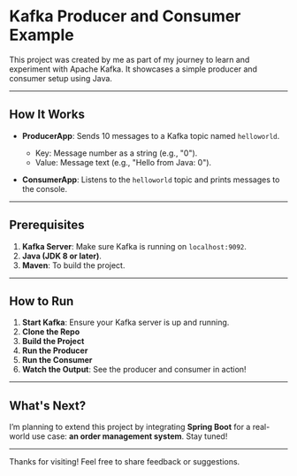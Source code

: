 # Kafka Producer and Consumer Example

This project was created by me as part of my journey to learn and experiment with Apache Kafka. It showcases a simple producer and consumer setup using Java.

---

## How It Works

- **ProducerApp**:
  Sends 10 messages to a Kafka topic named `helloworld`.
  - Key: Message number as a string (e.g., "0").
  - Value: Message text (e.g., "Hello from Java: 0").

- **ConsumerApp**:
  Listens to the `helloworld` topic and prints messages to the console.

---

## Prerequisites

1. **Kafka Server**: Make sure Kafka is running on `localhost:9092`.
2. **Java (JDK 8 or later)**.
3. **Maven**: To build the project.

---

## How to Run

1. **Start Kafka**: Ensure your Kafka server is up and running.
2. **Clone the Repo**
3. **Build the Project**
4. **Run the Producer**
5. **Run the Consumer**
6. **Watch the Output**: See the producer and consumer in action!

---

## What's Next?

I’m planning to extend this project by integrating **Spring Boot** for a real-world use case: **an order management system**. Stay tuned!

---

Thanks for visiting! Feel free to share feedback or suggestions.

